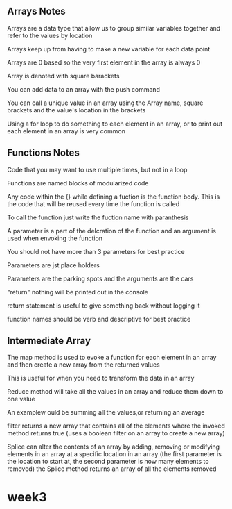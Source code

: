 Arrays Notes
---

Arrays are a data type that allow us to group similar variables together and refer to the values by location

Arrays keep up from having to make a new variable for each data point

Arrays are 0 based so the very first element in the array is always 0

Array is denoted with square barackets

You can add data to an array with the push command

You can call a unique value in an array using the Array name, square brackets and the value's location in the brackets

Using a for loop to do something to each element in an array, or to print out each element in an array is very common


Functions Notes
---

Code that you may want to use multiple times, but not in a loop

Functions are named blocks of modularized code

Any code within the {} while defining a fuction is the function body. This is the code that will be reused every time the function is called

To call the function just write the fuction name with paranthesis

A parameter is a part of the delcration of the function and an argument is used when envoking the function

You should not have more than 3 parameters for best practice

Parameters are jst place holders

Parameters are the parking spots and the arguments are the cars

"return" nothing will be printed out in the console

return statement is useful to give something back without logging it 

function names should be verb and descriptive for best practice


Intermediate Array
---
The map method is used to evoke a function for each element in an array and then create a new array from the returned values

This is useful for when you need to transform the data in an array

Reduce method will take all the values in an array and reduce them down to one value

An examplew ould be summing all the values,or returning an average

filter returns a new array that contains all of the elements where the invoked method returns true (uses a boolean filter on an array to create a new array)

Splice can alter the contents of an array by adding, removing or modifying elements in an array at a specific location in an array (the first parameter is the location to start at, the second parameter is how many elements to removed) the Splice method returns an array of all the elements removed
# week3
